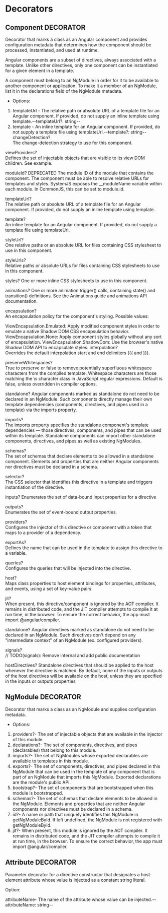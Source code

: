 # Decorators

## Component DECORATOR

Decorator that marks a class as an Angular component and provides configuration metadata that determines how the component should be processed, instantiated, and used at runtime.

Angular components are a subset of directives, always associated with a template. Unlike other directives, only one component can be instantiated for a given element in a template.

A component must belong to an NgModule in order for it to be available to another component or application. To make it a member of an NgModule, list it in the declarations field of the NgModule metadata.

- Options:

1. templateUrl - The relative path or absolute URL of a template file for an Angular component. If provided, do not supply an inline template using template.--templateUrl?: string--
2. template - An inline template for an Angular component. If provided, do not supply a template file using templateUrl.--template?: string--
changeDetection?	
The change-detection strategy to use for this component.

viewProviders?	
Defines the set of injectable objects that are visible to its view DOM children. See example.

moduleId?	DEPRECATED
The module ID of the module that contains the component. The component must be able to resolve relative URLs for templates and styles. SystemJS exposes the __moduleName variable within each module. In CommonJS, this can be set to module.id.

templateUrl?	
The relative path or absolute URL of a template file for an Angular component. If provided, do not supply an inline template using template.

template?	
An inline template for an Angular component. If provided, do not supply a template file using templateUrl.

styleUrl?	
One relative paths or an absolute URL for files containing CSS stylesheet to use in this component.

styleUrls?	
Relative paths or absolute URLs for files containing CSS stylesheets to use in this component.

styles?	
One or more inline CSS stylesheets to use in this component.

animations?	
One or more animation trigger() calls, containing state() and transition() definitions. See the Animations guide and animations API documentation.

encapsulation?	
An encapsulation policy for the component's styling. Possible values:

ViewEncapsulation.Emulated: Apply modified component styles in order to emulate a native Shadow DOM CSS encapsulation behavior.
ViewEncapsulation.None: Apply component styles globally without any sort of encapsulation.
ViewEncapsulation.ShadowDom: Use the browser's native Shadow DOM API to encapsulate styles.
interpolation?	
Overrides the default interpolation start and end delimiters ({{ and }}).

preserveWhitespaces?	
True to preserve or false to remove potentially superfluous whitespace characters from the compiled template. Whitespace characters are those matching the \s character class in JavaScript regular expressions. Default is false, unless overridden in compiler options.

standalone?	
Angular components marked as standalone do not need to be declared in an NgModule. Such components directly manage their own template dependencies (components, directives, and pipes used in a template) via the imports property.

imports?	
The imports property specifies the standalone component's template dependencies — those directives, components, and pipes that can be used within its template. Standalone components can import other standalone components, directives, and pipes as well as existing NgModules.

schemas?	
The set of schemas that declare elements to be allowed in a standalone component. Elements and properties that are neither Angular components nor directives must be declared in a schema.

selector?	
The CSS selector that identifies this directive in a template and triggers instantiation of the directive.

inputs?	
Enumerates the set of data-bound input properties for a directive

outputs?	
Enumerates the set of event-bound output properties.

providers?	
Configures the injector of this directive or component with a token that maps to a provider of a dependency.

exportAs?	
Defines the name that can be used in the template to assign this directive to a variable.

queries?	
Configures the queries that will be injected into the directive.

host?	
Maps class properties to host element bindings for properties, attributes, and events, using a set of key-value pairs.

jit?	
When present, this directive/component is ignored by the AOT compiler. It remains in distributed code, and the JIT compiler attempts to compile it at run time, in the browser. To ensure the correct behavior, the app must import @angular/compiler.

standalone?	
Angular directives marked as standalone do not need to be declared in an NgModule. Such directives don't depend on any "intermediate context" of an NgModule (ex. configured providers).

signals?	
// TODO(signals): Remove internal and add public documentation

hostDirectives?	
Standalone directives that should be applied to the host whenever the directive is matched. By default, none of the inputs or outputs of the host directives will be available on the host, unless they are specified in the inputs or outputs properties

## NgModule DECORATOR

Decorator that marks a class as an NgModule and supplies configuration metadata.

- Options:

1. providers?- The set of injectable objects that are available in the injector of this module.
2. declarations?- The set of components, directives, and pipes (declarables) that belong to this module.
3. imports?- The set of NgModules whose exported declarables are available to templates in this module.
4. exports?- The set of components, directives, and pipes declared in this NgModule that can be used in the template of any component that is part of an NgModule that imports this NgModule. Exported declarations are the module's public API.
5. bootstrap?- The set of components that are bootstrapped when this module is bootstrapped.
6. schemas?- The set of schemas that declare elements to be allowed in the NgModule. Elements and properties that are neither Angular components nor directives must be declared in a schema.
7. id?- A name or path that uniquely identifies this NgModule in getNgModuleById. If left undefined, the NgModule is not registered with getNgModuleById.
8. jit?- When present, this module is ignored by the AOT compiler. It remains in distributed code, and the JIT compiler attempts to compile it at run time, in the browser. To ensure the correct behavior, the app must import @angular/compiler.

## Attribute DECORATOR

Parameter decorator for a directive constructor that designates a host-element attribute whose value is injected as a constant string literal.

Option:

attributeName- The name of the attribute whose value can be injected.--attributeName: string--
